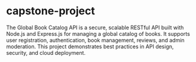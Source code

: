# capstone-project
The Global Book Catalog API is a secure, scalable RESTful API built with Node.js and Express.js for managing a global catalog of books. It supports user registration, authentication, book management, reviews, and admin moderation. This project demonstrates best practices in API design, security, and cloud deployment.
